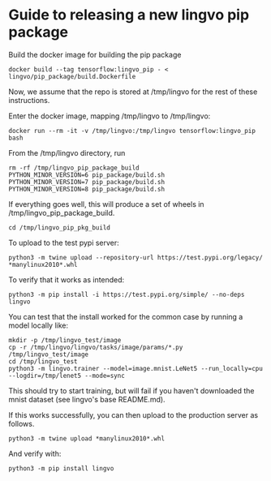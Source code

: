 # Guide to releasing a new lingvo pip package

Build the docker image for building the pip package

    docker build --tag tensorflow:lingvo_pip - < lingvo/pip_package/build.Dockerfile

Now, we assume that the repo is stored at /tmp/lingvo for the rest of these
instructions.

Enter the docker image, mapping /tmp/lingvo to /tmp/lingvo:

    docker run --rm -it -v /tmp/lingvo:/tmp/lingvo tensorflow:lingvo_pip bash

From the /tmp/lingvo directory, run

    rm -rf /tmp/lingvo_pip_package_build
    PYTHON_MINOR_VERSION=6 pip_package/build.sh
    PYTHON_MINOR_VERSION=7 pip_package/build.sh
    PYTHON_MINOR_VERSION=8 pip_package/build.sh

If everything goes well, this will produce a set of wheels in
/tmp/lingvo_pip_package_build.

    cd /tmp/lingvo_pip_pkg_build

To upload to the test pypi server:

    python3 -m twine upload --repository-url https://test.pypi.org/legacy/ *manylinux2010*.whl

To verify that it works as intended:

    python3 -m pip install -i https://test.pypi.org/simple/ --no-deps lingvo

You can test that the install worked for the common case by running a model
locally like:

    mkdir -p /tmp/lingvo_test/image
    cp -r /tmp/lingvo/lingvo/tasks/image/params/*.py /tmp/lingvo_test/image
    cd /tmp/lingvo_test
    python3 -m lingvo.trainer --model=image.mnist.LeNet5 --run_locally=cpu --logdir=/tmp/lenet5 --mode=sync

This should try to start training, but will fail if you haven't downloaded the
mnist dataset (see lingvo's base README.md).

If this works successfully, you can then upload to the production server as
follows.

    python3 -m twine upload *manylinux2010*.whl

And verify with:

    python3 -m pip install lingvo
